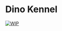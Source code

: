 # Dino Kennel

[![WIP](https://img.shields.io/badge/-Work%20In%20Progress-orange?style=flat-square)](#)
